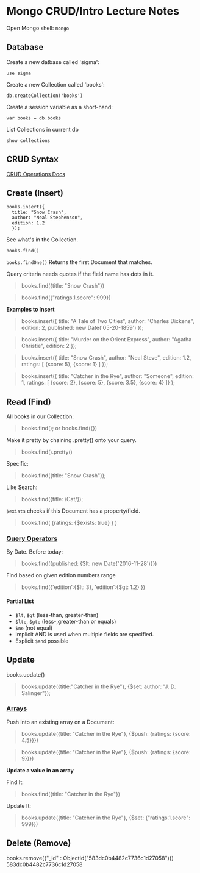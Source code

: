 # Mongo CRUD/Intro Lecture Notes

Open Mongo shell: `mongo`

## Database

Create a new datbase called 'sigma':

`use sigma`

Create a new Collection called 'books':

`db.createCollection('books')`

Create a session variable as a short-hand:

`var books = db.books`

List Collections in current db

`show collections`

## CRUD Syntax

[CRUD Operations Docs](https://docs.mongodb.com/manual/crud/)

## Create (Insert)
```
books.insert({
  title: "Snow Crash",
  author: "Neal Stephenson",
  edition: 1.2
  });
```

See what's in the Collection.

`books.find()`

`books.findOne()` Returns the first Document that matches.

Query criteria needs quotes if the field name has dots in it.

> books.find({title: "Snow Crash"})

> books.find({"ratings.1.score": 999})

**Examples to Insert**

> books.insert({
  title: "A Tale of Two Cities",
  author: "Charles Dickens",
  edition: 2,
  published: new Date('05-20-1859')
});

> books.insert({
  title: "Murder on the Orient Express",
  author: "Agatha Christie",
  edition: 2
});

> books.insert({
  title: "Snow Crash",
  author: "Neal Steve",
  edition: 1.2,
  ratings: [
    {score: 5},
    {score: 1}
  ]
});

> books.insert({
  title: "Catcher in the Rye",
  author: "Someone",
  edition: 1,
  ratings: [
    {score: 2},
    {score: 5},
    {score: 3.5},
    {score: 4}
  ]}
);


## Read (Find)
All books in our Collection:

> books.find(); or books.find({})

Make it pretty by chaining .pretty() onto your query.

> books.find().pretty()

Specific:

> books.find({title: "Snow Crash"});

Like Search:

> books.find({title: /Cat/});

`$exists` checks if this Document has a property/field.

> books.find( {ratings: {$exists: true} } )


### [Query Operators](https://docs.mongodb.com/manual/reference/operator/query/)

By Date. Before today:
> books.find({published: {$lt: new Date('2016-11-28')}})

Find based on given edition numbers range

> books.find({'edition':{$lt: 3}, 'edition':{$gt: 1.2} })

#### Partial List

* `$lt`, `$gt` (less-than, greater-than)
* `$lte`, `$gte` (less-,greater-than or equals)
* `$ne` (not equal)
* Implicit AND is used when multiple fields are specified.
* Explicit `$and` possible


## Update
books.update()

> books.update({title:"Catcher in the Rye"}, {$set: author: "J. D. Salinger"});

### [Arrays](https://docs.mongodb.com/v3.2/reference/operator/update-array/)

Push into an existing array on a Document:

> books.update({title: "Catcher in the Rye"}, {$push: {ratings: {score: 4.5}}})

> books.update({title: "Catcher in the Rye"}, {$push: {ratings: {score: 9}}})

**Update a value in an array**

Find It:

> books.find({title: "Catcher in the Rye"})

Update It:

> books.update({title: "Catcher in the Rye"}, {$set: {"ratings.1.score": 999}})


## Delete (Remove)
books.remove({"_id" : ObjectId("583dc0b4482c7736c1d27058")})
583dc0b4482c7736c1d27058
